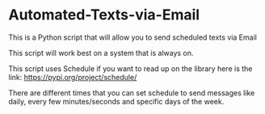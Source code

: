 # Automated-Texts-via-Email
This is a Python script that will allow you to send scheduled texts via Email

This script will work best on a system that is always on.

This script uses Schedule if you want to read up on the library here is the link:
https://pypi.org/project/schedule/

There are different times that you can set schedule to send messages like daily, every few minutes/seconds and specific days of the week.
